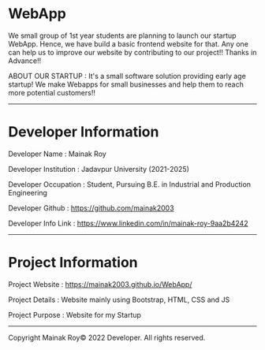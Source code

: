 # WebApp

We small group of 1st year students are planning to launch our startup WebApp. Hence, we have build a basic frontend website for that. Any one can help us to improve our website by contributing to our project!! Thanks in Advance!!

ABOUT OUR STARTUP : It's a small software solution providing early age startup! We make Webapps for small businesses and help them to reach more potential customers!!
__________________________________________________________________________________________________________________________

# Developer Information

Developer Name :          Mainak Roy

Developer Institution :   Jadavpur University (2021-2025)

Developer Occupation :    Student, Pursuing B.E. in Industrial and Production Engineering

Developer Github :        https://github.com/mainak2003

Developer Info Link :     https://www.linkedin.com/in/mainak-roy-9aa2b4242

_____________________________________________________________________________________________________________________________

# Project Information

Project Website :         https://mainak2003.github.io/WebApp/

Project Details :         Website mainly using Bootstrap, HTML, CSS and JS

Project Purpose :         Website for my Startup

________________________________________________________________________________________________________________________________

Copyright Mainak Roy© 2022 Developer. All rights reserved.
